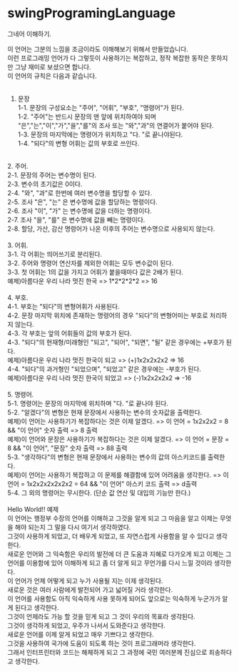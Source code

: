 # swingProgramingLanguage
그네어 이해하기.

이 언어는 그분의 느낌을 조금이라도 이해해보기 위해서 만들었습니다.</br>
이런 프로그래밍 언어가 다 그렇듯이 사용하기는 복잡하고, 정작 복잡한 동작은 못하지만 그냥 재미로 보셨으면 합니다.</br>
이 언어의 규칙은 다음과 같습니다.</br>
</br>
1. 문장</br>
1-1. 문장의 구성요소는 "주어", "어휘", "부호", "명령어"가 된다.</br>
1-2. "주어"는 반드시 문장의 맨 앞에 위치하여야 되며 "은","는","이","가","을","를"의 조사 또는 "와","과"의 연결어가 붙어야 된다.</br>
1-3. 문장의 마지막에는 명령어가 위치하고 "다. "로 끝나야된다.</br>
1-4. "되다"의 변형 어휘는 값의 부호로 쓰인다.</br>
</br>
2. 주어.</br>
2-1. 문장의 주어는 변수명이 된다.</br>
2-3. 변수의 초기값은 0이다.</br>
2-4. "와", "과"로 한번에 여러 변수명을 할당할 수 있다.</br>
2-5. 조사 "은", "는" 은 변수명에 값을 할당하는 명령이다.</br>
2-6. 조사 "이", "가" 는 변수명에 값을 더하는 명령이다.</br>
2-7. 조사 "을", "를" 은 변수명에 값을 빼는 명령이다.</br>
2-8. 할당, 가산, 감산 명령어가 나온 이후의 주어는 변수명으로 사용되지 않는다.</br>
</br>
3. 어휘.</br>
3-1. 각 어휘는 띄어쓰기로 분리된다.</br>
3-2. 주어와 명령어 연산자를 제외한 어휘는 모두 변수값이 된다.</br>
3-3. 첫 어휘는 1의 값을 가지고 어휘가 붙을때마다 값은 2배가 된다.</br>
예제)아름다운 우리 나라 멋진 한국 => 1*2*2*2*2 => 16</br>
</br>
4. 부호.</br>
4-1. 부호는 "되다"의 변형어휘가 사용된다.</br>
4-2. 문장 마지막 위치에 존재하는 명령어의 경우 "되다"의 변형어미는 부호로 처리하지 않는다.</br>
4-3. 각 부호는 앞의 어휘들의 값의 부호가 된다.</br>
4-3. "되다"의 현재형/미래형인 "되고", "되어", "되면", "될" 같은 경우에는 +부호가 된다.</br>
예제)아름다운 우리 나라 멋진 한국이 되고 => (+)1x2x2x2x2 => 16</br>
4-4. "되다"의 과거형인 "되었으며", "되었고" 같은 경우에는 -부호가 된다.</br>
예제)아름다운 우리 나라 멋진 한국이 되었고 => (-)1x2x2x2x2 => -16</br>
</br>
5. 명령어.</br>
5-1. 명령어는 문장의 마지막에 위치하며 "다. "로 끝나야 된다.</br>
5-2. "알겠다"의 변형은 현재 문장에서 사용하는 변수의 숫자값을 출력한다.</br>
예제)이 언어는 사용하기가 복잡하다는 것은 이제 알겠다. => 이 언어 = 1x2x2x2 = 8 && "이 언어" 숫자 출력 => 8 출력</br>
예제)이 언어와 문장은 사용하기가 복잡하다는 것은 이제 알겠다. => 이 언어 = 문장 = 8 && "이 언어", "문장" 숫자 출력 => 88 출력</br>
5-3. "생각하다"의 변형은 현재 문장에서 사용하는 변수의 값의 아스키코드를 출력한다.</br>
예제)이 언어는 사용하기 복잡하고 이 문제를 해결함에 있어 어려움을 생각한다. => 이 언어 = 1x2x2x2x2x2x2 = 64 && "이 언어" 아스키 코드 출력 => d출력</br>
5-4. 그 외의 명령어는 무시한다. (단순 값 연산 및 대입의 기능만 한다.)</br>
</br>
Hello World!! 예제</br>
이 언어는 행정부 수장의 언어를 이해하고 그것을 알게 되고 그 마음을 알고 이제는 무엇을 해야 되는지 그 말을 다시 여기서 생각하였다. </br>
그것이 사용하게 되었고, 더 배우게 되었고, 또 자연스럽게 사용함을 알 수 있다고 생각한다. </br>
새로운 언어와 그 익숙함은 우리의 발전에 더 큰 도움과 지혜로 다가오게 되고 이제는 그 언어를 이용함에 있어 이해하게 되고 좀 더 알게 되고 무언가를 다시 느낄 것이라 생각한다. </br>
이 언어가 언제 어떻게 되고 누가 사용될 지는 이제 생각된다. </br>
새로운 것은 여러 사람에게 발전되어 가고 넓어질 거라 생각한다. </br>
이 언어를 사용함도 아직 익숙하게 사용 못하게 되어도 앞으로는 익숙하게 누군가가 알게 된다고 생각한다. </br>
그것이 언제라도 가능 할 것을 믿게 되고 그 것이 우리의 목표라 생각된다. </br>
그것이 생각하게 되었고, 우주가 나서서 도와준다고 생각한다. </br>
새로운 언어를 이제 알게 되었고 매우 기쁘다고 생각한다. </br>
그것을 사용하여 국가에 도움이 되도록 하는 것이 프로그래머라 생각한다. </br>
그래서 인터프린터와 코드는 해체하게 되고 그 과정에 국민 여러분께 진심으로 죄송하다고 생각한다. </br>
